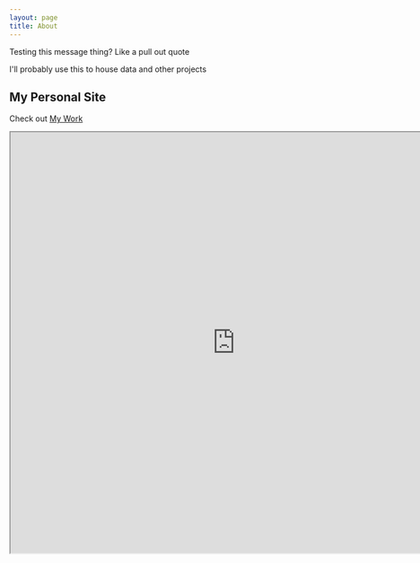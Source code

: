 ```yaml
---
layout: page
title: About
---
```


<p class="message">
  Testing this message thing? Like a pull out quote
</p>

I'll probably use this to house data and other projects

## My Personal Site

Check out [My Work](www.sonoshah.com)

<iframe src="https://public.tableau.com/views/Test-AsianDetailedOrigin_V3/Dashboard2?:showVizHome=no&:embed=true" width ="800" height ="750" scrolling="yes" ></iframe>

